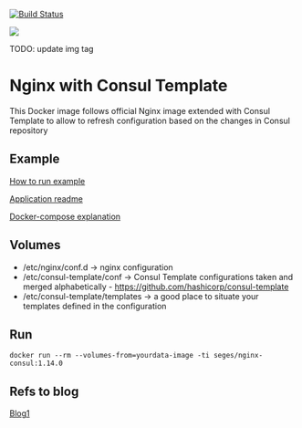[![Build Status](https://travis-ci.org/seges/docker-nginx-consul.svg?branch=master)](https://travis-ci.org/seges/docker-nginx-consul)

[![](https://badge.imagelayers.io/seges/nginx-consul:1.9.9.svg)](https://imagelayers.io/?images=seges/nginx-consul:1.9.9 'Get your own badge on imagelayers.io')

TODO: update img tag

# Nginx with Consul Template

This Docker image follows official Nginx image extended with Consul Template to allow to refresh configuration based on the changes in Consul repository

## Example

[How to run example](./example.md)

[Application readme](./example/readme.md)

[Docker-compose explanation](./docker-compose-example/docker.example.md)

## Volumes

* /etc/nginx/conf.d -> nginx configuration
* /etc/consul-template/conf -> Consul Template configurations taken and merged alphabetically - https://github.com/hashicorp/consul-template
* /etc/consul-template/templates -> a good place to situate your templates defined in the configuration

## Run

```
docker run --rm --volumes-from=yourdata-image -ti seges/nginx-consul:1.14.0
```

## Refs to blog

[Blog1](https://medium.com/@ladislavGazo/easy-routing-and-service-discovery-with-docker-consul-and-nginx-acfd48e1a291)